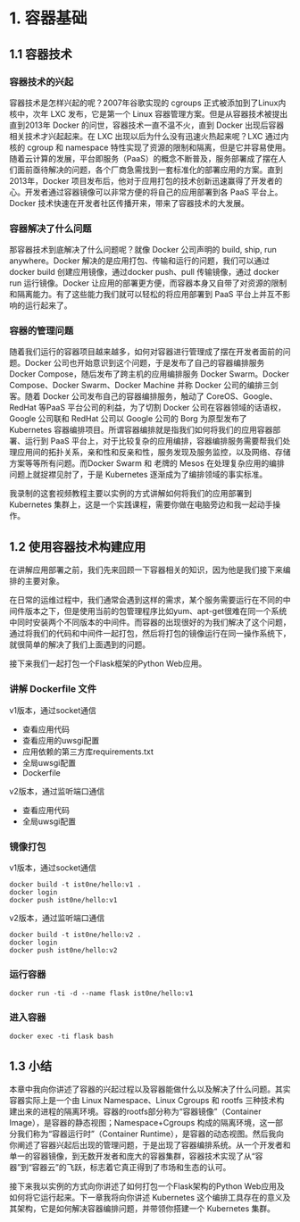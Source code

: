 # 1. 容器基础

## 1.1 容器技术

### 容器技术的兴起

容器技术是怎样兴起的呢？2007年谷歌实现的 cgroups 正式被添加到了Linux内核中，次年 LXC 发布，它是第一个 Linux 容器管理方案。但是从容器技术被提出直到2013年 Docker 的问世，容器技术一直不温不火，直到 Docker 出现后容器相关技术才兴起起来。在 LXC 出现以后为什么没有迅速火热起来呢？LXC 通过内核的 cgroup 和 namespace 特性实现了资源的限制和隔离，但是它并容易使用。随着云计算的发展，平台即服务（PaaS）的概念不断普及，服务部署成了摆在人们面前亟待解决的问题，各个厂商急需找到一套标准化的部署应用的方案。直到2013年，Docker 项目发布后，他对于应用打包的技术创新迅速赢得了开发者的心。开发者通过容器镜像可以非常方便的将自己的应用部署到各 PaaS 平台上。Docker 技术快速在开发者社区传播开来，带来了容器技术的大发展。

### 容器解决了什么问题

那容器技术到底解决了什么问题呢？就像 Docker 公司声明的 build, ship, run anywhere。Docker 解决的是应用打包、传输和运行的问题，我们可以通过 docker build 创建应用镜像，通过docker push、pull 传输镜像，通过 docker run 运行镜像。Docker 让应用的部署更方便，而容器本身又自带了对资源的限制和隔离能力。有了这些能力我们就可以轻松的将应用部署到 PaaS 平台上并互不影响的运行起来了。

### 容器的管理问题

随着我们运行的容器项目越来越多，如何对容器进行管理成了摆在开发者面前的问题。Docker 公司也开始意识到这个问题，于是发布了自己的容器编排服务 Docker Compose，随后发布了跨主机的应用编排服务 Docker Swarm。Docker Compose、Docker Swarm、Docker Machine 并称 Docker 公司的编排三剑客。随着 Docker 公司发布自己的容器编排服务，触动了 CoreOS、Google、RedHat 等PaaS 平台公司的利益，为了切割 Docker 公司在容器领域的话语权，Google 公司联和 RedHat 公司以 Google 公司的 Borg 为原型发布了 Kubernetes 容器编排项目。所谓容器编排就是指我们如何将我们的应用容器部署、运行到 PaaS 平台上，对于比较复杂的应用编排，容器编排服务需要帮我们处理应用间的拓扑关系，亲和性和反亲和性，服务发现及服务监控，以及网络、存储方案等等所有问题。而Docker Swarm 和 老牌的 Mesos 在处理复杂应用的编排问题上就捉襟见肘了，于是 Kubernetes 逐渐成为了编排领域的事实标准。

我录制的这套视频教程主要以实例的方式讲解如何将我们的应用部署到 Kubernetes 集群上，这是一个实践课程，需要你做在电脑旁边和我一起动手操作。

## 1.2 使用容器技术构建应用

在讲解应用部署之前，我们先来回顾一下容器相关的知识，因为他是我们接下来编排的主要对象。

在日常的运维过程中，我们通常会遇到这样的需求，某个服务需要运行在不同的中间件版本之下，但是使用当前的包管理程序比如yum、apt-get很难在同一个系统中同时安装两个不同版本的中间件。而容器的出现很好的为我们解决了这个问题，通过将我们的代码和中间件一起打包，然后将打包的镜像运行在同一操作系统下，就很简单的解决了我们上面遇到的问题。

接下来我们一起打包一个Flask框架的Python Web应用。

### 讲解 Dockerfile 文件

v1版本，通过socket通信

- 查看应用代码
- 查看应用的uwsgi配置
- 应用依赖的第三方库requirements.txt
- 全局uwsgi配置
- Dockerfile

v2版本，通过监听端口通信

- 查看应用代码
- 全局uwsgi配置

### 镜像打包

v1版本，通过socket通信

    docker build -t ist0ne/hello:v1 .
    docker login
    docker push ist0ne/hello:v1

v2版本，通过监听端口通信

    docker build -t ist0ne/hello:v2 .
    docker login
    docker push ist0ne/hello:v2

### 运行容器

    docker run -ti -d --name flask ist0ne/hello:v1

### 进入容器

    docker exec -ti flask bash

## 1.3 小结

本章中我向你讲述了容器的兴起过程以及容器能做什么以及解决了什么问题。其实容器实际上是一个由 Linux Namespace、Linux Cgroups 和 rootfs 三种技术构建出来的进程的隔离环境。容器的rootfs部分称为“容器镜像”（Container Image），是容器的静态视图；Namespace+Cgroups 构成的隔离环境，这一部分我们称为“容器运行时”（Container Runtime），是容器的动态视图。然后我向你阐述了容器兴起后出现的管理问题，于是出现了容器编排系统。从一个开发者和单一的容器镜像，到无数开发者和庞大的容器集群，容器技术实现了从“容器”到“容器云”的飞跃，标志着它真正得到了市场和生态的认可。

接下来我以实例的方式向你讲述了如何打包一个Flask架构的Python Web应用及如何将它运行起来。下一章我将向你讲述 Kubernetes 这个编排工具存在的意义及其架构，它是如何解决容器编排问题，并带领你搭建一个 Kubernetes 集群。
